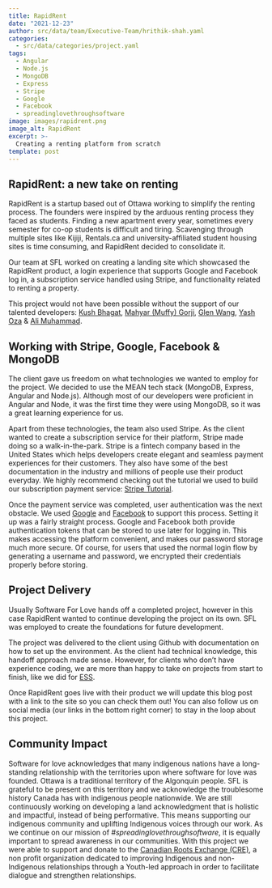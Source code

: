 ```yaml
---
title: RapidRent
date: "2021-12-23"
author: src/data/team/Executive-Team/hrithik-shah.yaml
categories:
  - src/data/categories/project.yaml
tags:
  - Angular
  - Node.js
  - MongoDB
  - Express
  - Stripe
  - Google
  - Facebook
  - spreadinglovethroughsoftware
image: images/rapidrent.png
image_alt: RapidRent
excerpt: >-
  Creating a renting platform from scratch
template: post
---
```


## RapidRent: a new take on renting

RapidRent is a startup based out of Ottawa working to simplify the renting process. The founders were inspired by the arduous renting process they faced as students. Finding a new apartment every year, sometimes every semester for co-op students is difficult and tiring. Scavenging through multiple sites like Kijiji, Rentals.ca and university-affiliated student housing sites is time consuming, and RapidRent decided to consolidate it.

Our team at SFL worked on creating a landing site which showcased the RapidRent product, a login experience that supports Google and Facebook log in, a subscription service handled using Stripe, and functionality related to renting a property.

This project would not have been possible without the support of our talented developers: [Kush Bhagat](https://www.linkedin.com/in/kushbhagat/), [Mahyar (Muffy) Gorji](https://www.linkedin.com/in/mahyargorji/), [Glen Wang](https://www.linkedin.com/in/glen-wang-375981207/), [Yash Oza](https://www.linkedin.com/in/oza/) & [Ali Muhammad](https://www.linkedin.com/in/ali-aftab-muhammad/).

## Working with Stripe, Google, Facebook & MongoDB

The client gave us freedom on what technologies we wanted to employ for the project. We decided to use the MEAN tech stack (MongoDB, Express, Angular and Node.js). Although most of our developers were proficient in Angular and Node, it was the first time they were using MongoDB, so it was a great learning experience for us.

Apart from these technologies, the team also used Stripe. As the client wanted to create a subscription service for their platform, Stripe made doing so a walk-in-the-park. Stripe is a fintech company based in the United States which helps developers create elegant and seamless payment experiences for their customers. They also have some of the best documentation in the industry and millions of people use their product everyday. We highly recommend checking out the tutorial we used to build our subscription payment service: [Stripe Tutorial](https://stripe.com/docs/billing/subscriptions/build-subscription).

Once the payment service was completed, user authentication was the next obstacle. We used [Google](https://console.developers.google.com/) and [Facebook](https://developers.facebook.com/) to support this process. Setting it up was a fairly straight process. Google and Facebook both provide authentication tokens that can be stored to use later for logging in. This makes accessing the platform convenient, and makes our password storage much more secure. Of course, for users that used the normal login flow by generating a username and password, we encrypted their credentials properly before storing.

## Project Delivery

Usually Software For Love hands off a completed project, however in this case RapidRent wanted to continue developing the project on its own. SFL was employed to create the foundations for future development.

The project was delivered to the client using Github with documentation on how to set up the environment. As the client had technical knowledge, this handoff approach made sense. However, for clients who don’t have experience coding, we are more than happy to take on projects from start to finish, like we did for [ESS](/blog/uottawaess).

Once RapidRent goes live with their product we will update this blog post with a link to the site so you can check them out! You can also follow us on social media (our links in the bottom right corner) to stay in the loop about this project.

## Community Impact

Software for love acknowledges that many indigenous nations have a long-standing relationship with the territories upon where software for love was founded. Ottawa is a traditional territory of the Algonquin people. SFL is grateful to be present on this territory and we acknowledge the troublesome history Canada has with indigenous people nationwide. We are still continuously working on developing a land acknowledgment that is holistic and impactful, instead of being performative. This means supporting our indigenous community and uplifting Indigenous voices through our work. As we continue on our mission of _#spreadinglovethroughsoftware_, it is equally important to spread awareness in our communities. With this project we were able to support and donate to the [Canadian Roots Exchange (CRE)](https://canadianroots.ca/), a non profit organization dedicated to improving Indigenous and non-Indigenous relationships through a Youth-led approach in order to facilitate dialogue and strengthen relationships.
